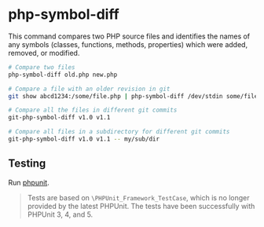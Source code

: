 # php-symbol-diff

This command compares two PHP source files and identifies the names of any
symbols (classes, functions, methods, properties) which were added, removed,
or modified.

```bash
# Compare two files
php-symbol-diff old.php new.php

# Compare a file with an older revision in git
git show abcd1234:/some/file.php | php-symbol-diff /dev/stdin some/file.php

# Compare all the files in different git commits
git-php-symbol-diff v1.0 v1.1

# Compare all files in a subdirectory for different git commits
git-php-symbol-diff v1.0 v1.1 -- my/sub/dir
```

## Testing

Run [phpunit](https://phpunit.de/).

> Tests are based on `\PHPUnit_Framework_TestCase`, which is no longer
> provided by the latest PHPUnit.  The tests have been successfully
> with PHPUnit 3, 4, and 5.
